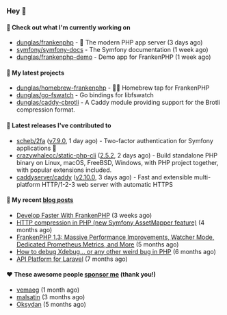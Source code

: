 ### Hey 👋

#### 👷 Check out what I'm currently working on

- [dunglas/frankenphp](https://github.com/dunglas/frankenphp) - 🧟 The modern PHP app server (3 days ago)
- [symfony/symfony-docs](https://github.com/symfony/symfony-docs) - The Symfony documentation (1 week ago)
- [dunglas/frankenphp-demo](https://github.com/dunglas/frankenphp-demo) - Demo app for FrankenPHP (1 week ago)

#### 🌱 My latest projects

- [dunglas/homebrew-frankenphp](https://github.com/dunglas/homebrew-frankenphp) - 🍺🧟 Homebrew tap for FrankenPHP
- [dunglas/go-fswatch](https://github.com/dunglas/go-fswatch) - Go bindings for libfswatch
- [dunglas/caddy-cbrotli](https://github.com/dunglas/caddy-cbrotli) - A Caddy module providing support for the Brotli compression format.

#### 🔭 Latest releases I've contributed to

- [scheb/2fa](https://github.com/scheb/2fa) ([v7.9.0](https://github.com/scheb/2fa/releases/tag/v7.9.0), 1 day ago) - Two-factor authentication for Symfony applications 🔐
- [crazywhalecc/static-php-cli](https://github.com/crazywhalecc/static-php-cli) ([2.5.2](https://github.com/crazywhalecc/static-php-cli/releases/tag/2.5.2), 2 days ago) - Build standalone PHP binary on Linux, macOS, FreeBSD, Windows, with PHP project together, with popular extensions included.
- [caddyserver/caddy](https://github.com/caddyserver/caddy) ([v2.10.0](https://github.com/caddyserver/caddy/releases/tag/v2.10.0), 3 days ago) - Fast and extensible multi-platform HTTP/1-2-3 web server with automatic HTTPS

#### 📜 My recent [blog posts](https://dunglas.fr)

- [Develop Faster With FrankenPHP](https://dunglas.dev/2025/03/develop-faster-with-frankenphp/) (3 weeks ago)
- [HTTP compression in PHP (new Symfony AssetMapper feature)](https://dunglas.dev/2024/12/http-compression-in-php-new-symfony-assetmapper-feature/) (4 months ago)
- [FrankenPHP 1.3: Massive Performance Improvements, Watcher Mode, Dedicated Prometheus Metrics, and More](https://dunglas.dev/2024/11/frankenphp-1-3-massive-performance-improvements-watcher-mode-dedicated-prometheus-metrics-and-more/) (5 months ago)
- [How to debug Xdebug… or any other weird bug in PHP](https://dunglas.dev/2024/10/how-to-debug-xdebug-or-any-other-weird-bug-in-php/) (6 months ago)
- [API Platform for Laravel](https://dunglas.dev/2024/09/api-platform-for-laravel/) (7 months ago)

#### ❤️ These awesome people [sponsor me](https://github.com/sponsors/dunglas) (thank you!)

- [vemaeg](https://github.com/vemaeg) (1 month ago)
- [malsatin](https://github.com/malsatin) (3 months ago)
- [Oksydan](https://github.com/Oksydan) (5 months ago)
